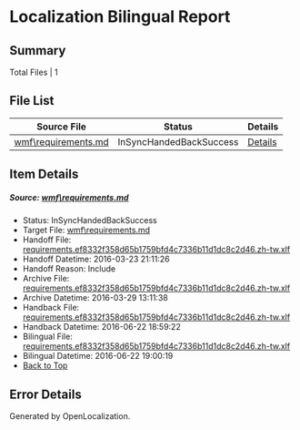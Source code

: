 # <a name='report-top'></a> Localization Bilingual Report

## Summary
 Total Files | 1

## File List
 Source File | Status | Details 
 ----------- | ------ | ------- 
 [wmf\requirements.md](https://github.com/PowerShell/powerShell-Docs/blob/02b9b25c505adbf49630145bc0543d6436edae0b/wmf/requirements.md) | InSyncHandedBackSuccess | [Details](#02ce3d08b01e58d6d9506f90142f92cc16304e64318)

## Item Details
##### <a name='02ce3d08b01e58d6d9506f90142f92cc16304e64318'></a> Source: [wmf\requirements.md](https://github.com/PowerShell/powerShell-Docs/blob/02b9b25c505adbf49630145bc0543d6436edae0b/wmf/requirements.md)
* Status: InSyncHandedBackSuccess
* Target File: [wmf\requirements.md](https://github.com/PowerShell/powerShell-Docs.zh-tw/blob/ea8862d4c21b12eda9cb87810cb00258a1b62c95/wmf/requirements.md)
* Handoff File: [requirements.ef8332f358d65b1759bfd4c7336b11d1dc8c2d46.zh-tw.xlf](https://github.com/PowerShell/powerShell-Docs.handoff/blob/d71b1618a1f8c5ea029ce324e7639a1a7f0b76d9/ol-handoff/PowerShell/powerShell-Docs.zh-tw/live/requirements.ef8332f358d65b1759bfd4c7336b11d1dc8c2d46.zh-tw.xlf)
* Handoff Datetime: 2016-03-23 21:11:26
* Handoff Reason: Include
* Archive File: [requirements.ef8332f358d65b1759bfd4c7336b11d1dc8c2d46.zh-tw.xlf](https://github.com/PowerShell/powerShell-Docs.handoff/blob/0c74b1954e1729f1b3bb956ac7e4b9456d3b2588/ol-handoff/PowerShell/powerShell-Docs.zh-tw/live/archive/requirements.ef8332f358d65b1759bfd4c7336b11d1dc8c2d46.zh-tw.xlf)
* Archive Datetime: 2016-03-29 13:11:38
* Handback File: [requirements.ef8332f358d65b1759bfd4c7336b11d1dc8c2d46.zh-tw.xlf](https://github.com/PowerShell/powerShell-Docs.handback/blob/42df141e05f462f9809d10b8bc4c6aa05bbd23e9/ol-handback/PowerShell/powerShell-Docs.zh-tw/live/requirements.ef8332f358d65b1759bfd4c7336b11d1dc8c2d46.zh-tw.xlf)
* Handback Datetime: 2016-06-22 18:59:22
* Bilingual File: [requirements.ef8332f358d65b1759bfd4c7336b11d1dc8c2d46.zh-tw.xlf](https://github.com/PowerShell/powerShell-Docs.handback/blob/42df141e05f462f9809d10b8bc4c6aa05bbd23e9/ol-handback/PowerShell/powerShell-Docs.zh-tw/live/requirements.ef8332f358d65b1759bfd4c7336b11d1dc8c2d46.zh-tw.xlf)
* Bilingual Datetime: 2016-06-22 19:00:19
* [Back to Top](#report-top)


## Error Details

Generated by OpenLocalization.
